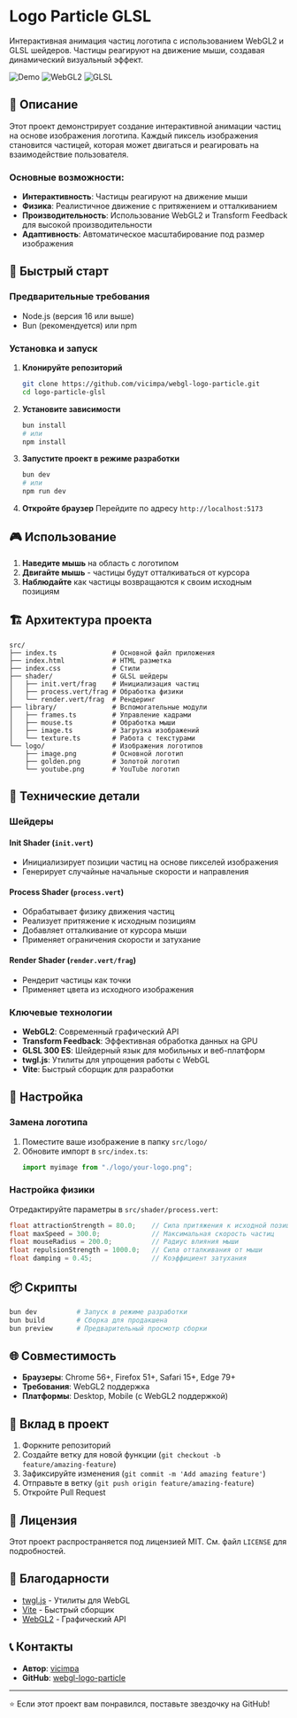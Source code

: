 # Logo Particle GLSL

Интерактивная анимация частиц логотипа с использованием WebGL2 и GLSL шейдеров. Частицы реагируют на движение мыши, создавая динамический визуальный эффект.

![Demo](https://img.shields.io/badge/Status-Working-brightgreen)
![WebGL2](https://img.shields.io/badge/WebGL-2.0-blue)
![GLSL](https://img.shields.io/badge/GLSL-300%20ES-orange)

## 🎯 Описание

Этот проект демонстрирует создание интерактивной анимации частиц на основе изображения логотипа. Каждый пиксель изображения становится частицей, которая может двигаться и реагировать на взаимодействие пользователя.

### Основные возможности:
- **Интерактивность**: Частицы реагируют на движение мыши
- **Физика**: Реалистичное движение с притяжением и отталкиванием
- **Производительность**: Использование WebGL2 и Transform Feedback для высокой производительности
- **Адаптивность**: Автоматическое масштабирование под размер изображения

## 🚀 Быстрый старт

### Предварительные требования
- Node.js (версия 16 или выше)
- Bun (рекомендуется) или npm

### Установка и запуск

1. **Клонируйте репозиторий**
   ```bash
   git clone https://github.com/vicimpa/webgl-logo-particle.git
   cd logo-particle-glsl
   ```

2. **Установите зависимости**
   ```bash
   bun install
   # или
   npm install
   ```

3. **Запустите проект в режиме разработки**
   ```bash
   bun dev
   # или
   npm run dev
   ```

4. **Откройте браузер**
   Перейдите по адресу `http://localhost:5173`

## 🎮 Использование

1. **Наведите мышь** на область с логотипом
2. **Двигайте мышь** - частицы будут отталкиваться от курсора
3. **Наблюдайте** как частицы возвращаются к своим исходным позициям

## 🏗️ Архитектура проекта

```
src/
├── index.ts              # Основной файл приложения
├── index.html            # HTML разметка
├── index.css             # Стили
├── shader/               # GLSL шейдеры
│   ├── init.vert/frag    # Инициализация частиц
│   ├── process.vert/frag # Обработка физики
│   └── render.vert/frag  # Рендеринг
├── library/              # Вспомогательные модули
│   ├── frames.ts         # Управление кадрами
│   ├── mouse.ts          # Обработка мыши
│   ├── image.ts          # Загрузка изображений
│   └── texture.ts        # Работа с текстурами
└── logo/                 # Изображения логотипов
    ├── image.png         # Основной логотип
    ├── golden.png        # Золотой логотип
    └── youtube.png       # YouTube логотип
```

## 🔧 Технические детали

### Шейдеры

#### Init Shader (`init.vert`)
- Инициализирует позиции частиц на основе пикселей изображения
- Генерирует случайные начальные скорости и направления

#### Process Shader (`process.vert`)
- Обрабатывает физику движения частиц
- Реализует притяжение к исходным позициям
- Добавляет отталкивание от курсора мыши
- Применяет ограничения скорости и затухание

#### Render Shader (`render.vert/frag`)
- Рендерит частицы как точки
- Применяет цвета из исходного изображения

### Ключевые технологии

- **WebGL2**: Современный графический API
- **Transform Feedback**: Эффективная обработка данных на GPU
- **GLSL 300 ES**: Шейдерный язык для мобильных и веб-платформ
- **twgl.js**: Утилиты для упрощения работы с WebGL
- **Vite**: Быстрый сборщик для разработки

## 🎨 Настройка

### Замена логотипа

1. Поместите ваше изображение в папку `src/logo/`
2. Обновите импорт в `src/index.ts`:
   ```typescript
   import myimage from "./logo/your-logo.png";
   ```

### Настройка физики

Отредактируйте параметры в `src/shader/process.vert`:

```glsl
float attractionStrength = 80.0;    // Сила притяжения к исходной позиции
float maxSpeed = 300.0;             // Максимальная скорость частиц
float mouseRadius = 200.0;          // Радиус влияния мыши
float repulsionStrength = 1000.0;   // Сила отталкивания от мыши
float damping = 0.45;               // Коэффициент затухания
```

## 📦 Скрипты

```bash
bun dev          # Запуск в режиме разработки
bun build        # Сборка для продакшена
bun preview      # Предварительный просмотр сборки
```

## 🌐 Совместимость

- **Браузеры**: Chrome 56+, Firefox 51+, Safari 15+, Edge 79+
- **Требования**: WebGL2 поддержка
- **Платформы**: Desktop, Mobile (с WebGL2 поддержкой)

## 🤝 Вклад в проект

1. Форкните репозиторий
2. Создайте ветку для новой функции (`git checkout -b feature/amazing-feature`)
3. Зафиксируйте изменения (`git commit -m 'Add amazing feature'`)
4. Отправьте в ветку (`git push origin feature/amazing-feature`)
5. Откройте Pull Request

## 📄 Лицензия

Этот проект распространяется под лицензией MIT. См. файл `LICENSE` для подробностей.

## 🙏 Благодарности

- [twgl.js](https://github.com/greggman/twgl.js) - Утилиты для WebGL
- [Vite](https://vitejs.dev/) - Быстрый сборщик
- [WebGL2](https://www.khronos.org/webgl/) - Графический API

## 📞 Контакты

- **Автор**: [vicimpa](https://github.com/vicimpa)
- **GitHub**: [webgl-logo-particle](https://github.com/vicimpa/webgl-logo-particle)

---

⭐ Если этот проект вам понравился, поставьте звездочку на GitHub!
